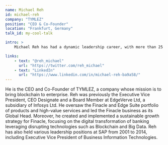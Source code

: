 ```yaml
---
name: Michael Reh
id: michael-reh
company: "TYMLEZ"
position: "CEO & Co-Founder"
location: "Frankfurt, Germany"
talk_id: my-cool-talk

intro: >
    Michael Reh has had a dynamic leadership career, with more than 25 years’ experience and a proven track record in the software industry.

links:
    - text: "@reh_michael"
      url: "https://twitter.com/reh_michael"
    - text: "LinkedIn"
      url: "https://www.linkedin.com/in/michael-reh-ba9a58/"
---
```


He is the CEO and Co-Founder of TYMLEZ, a company whose mission is to bring blockchain to enterprise. Reh was previously the Executive Vice President, CEO Designate and a Board Member at EdgeVerve Ltd, a subsidiary of Infosys Ltd. He oversaw the Finacle and Edge Suite portfolio of products and high-value services and led the Finacle business as its Global Head. Moreover, he created and implemented a sustainable growth strategy for Finacle, focusing on the digital transformation of banking leveraging disrupting technologies such as Blockchain and Big Data. Reh has also held various leadership positions at SAP from 2001 to 2014, including Executive Vice President of Business Information Technologies.
